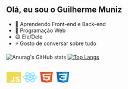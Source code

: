  ## Olá, eu sou o Guilherme Muniz



- 🔭 Aprendendo Front-end e Back-end
- 🌱 Programação Web
- 😄 Ele/Dele
- ⚡ Gosto de conversar sobre tudo

![Anurag's GitHub stats](https://github-readme-stats.vercel.app/api?username=DevGuiMuniz&show_icons=true&theme=cobalt)
[![Top Langs](https://github-readme-stats.vercel.app/api/top-langs/?username=DevGuiMuniz&layout=compact&theme=cobalt)](https://github.com/anuraghazra/github-readme-stats)

<div style="display: inline_block"><br>
  <img align="center" alt="Muniz-Js" height="30" width="40" src="https://raw.githubusercontent.com/devicons/devicon/master/icons/javascript/javascript-plain.svg">
  <img align="center" alt="Muniz-React" height="30" width="40" src="https://raw.githubusercontent.com/devicons/devicon/master/icons/react/react-original.svg">
  <img align="center" alt="Muniz-HTML" height="30" width="40" src="https://raw.githubusercontent.com/devicons/devicon/master/icons/html5/html5-original.svg">
  <img align="center" alt="Muniz-CSS" height="30" width="40" src="https://raw.githubusercontent.com/devicons/devicon/master/icons/css3/css3-original.svg">
</div>
